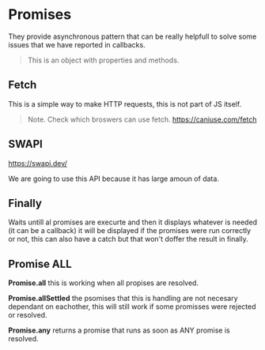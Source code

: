 # Promises

They provide asynchronous pattern that can be really helpfull to solve some issues that we have reported in callbacks.
> This is an object with properties and methods.

## Fetch 
This is a simple way to make HTTP requests, this is not part of JS itself.  

> Note. Check which broswers can use fetch. 
https://caniuse.com/fetch

## SWAPI

https://swapi.dev/ 

We are going to use this API because it has large amoun of data. 


## Finally 

Waits untill al promises are execurte and then it displays whatever is needed (it can be a callback) it will be displayed if the promises were run correctly or not, this can also have a catch but that won't doffer the result in finally. 


## Promise ALL

**Promise.all** this is working when all propises are resolved.

**Promise.allSettled** the psomises that this is handling are not necesary dependant on eachother, this will still work if some promisses were rejected or resolved. 

**Promise.any** returns a promise that runs as soon as ANY promise is resolved. 